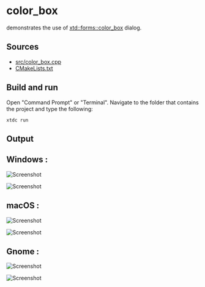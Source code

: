 # color_box

demonstrates the use of [xtd::forms::color_box](https://gammasoft71.github.io/xtd/reference_guides/latest/classxtd_1_1forms_1_1color__box.html) dialog.

## Sources

* [src/color_box.cpp](src/color_box.cpp)
* [CMakeLists.txt](CMakeLists.txt)

## Build and run

Open "Command Prompt" or "Terminal". Navigate to the folder that contains the project and type the following:

```shell
xtdc run
```

## Output

## Windows :

![Screenshot](../../../../docs/pictures/examples/color_box_w.png)

![Screenshot](../../../../docs/pictures/examples/color_box_wd.png)

## macOS :

![Screenshot](../../../../docs/pictures/examples/color_box_m.png)

![Screenshot](../../../../docs/pictures/examples/color_box_md.png)

## Gnome :

![Screenshot](../../../../docs/pictures/examples/color_box_g.png)

![Screenshot](../../../../docs/pictures/examples/color_box_gd.png)
